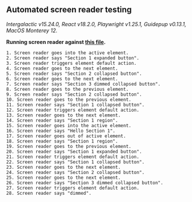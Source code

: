 ## Automated screen reader testing

_Intergalactic v15.24.0, React v18.2.0, Playwright v1.25.1,
Guidepup v0.13.1, MacOS Monterey 12._

**Running screen reader against [this file](https://github.com/semrush/intergalactic/blob/master/website/docs/components/accordion/examples/base.tsx).**

```
1. Screen reader goes into the active element.
2. Screen reader says "Section 1 expanded button".
3. Screen reader triggers element default action.
4. Screen reader goes to the next element.
5. Screen reader says "Section 2 collapsed button".
6. Screen reader goes to the next element.
7. Screen reader says "Section 3 dimmed collapsed button".
8. Screen reader goes to the previous element.
9. Screen reader says "Section 2 collapsed button".
10. Screen reader goes to the previous element.
11. Screen reader says "Section 1 collapsed button".
12. Screen reader triggers element default action.
13. Screen reader goes to the next element.
14. Screen reader says "Section 1 region".
15. Screen reader goes into the active element.
16. Screen reader says "Hello Section 1".
17. Screen reader goes out of active element.
18. Screen reader says "Section 1 region".
19. Screen reader goes to the previous element.
20. Screen reader says "Section 1 expanded button".
21. Screen reader triggers element default action.
22. Screen reader says "Section 1 collapsed button".
23. Screen reader goes to the next element.
24. Screen reader says "Section 2 collapsed button".
25. Screen reader goes to the next element.
26. Screen reader says "Section 3 dimmed collapsed button".
27. Screen reader triggers element default action.
28. Screen reader says "dimmed".
```
